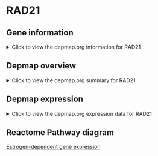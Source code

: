 <h1>RAD21</h1>

<h2>Gene information</h2>
<details>
  <summary>Click to view the depmap.org information for RAD21</summary>
  <iframe src="https://depmap.org/portal/gene/RAD21?tab=about" style="border:none;width:100%;height:800px"></iframe>
</details>

<h2>Depmap overview</h2>
<details>
  <summary>Click to view the depmap.org summary for RAD21</summary>
  <iframe src="https://depmap.org/portal/gene/RAD21?tab=overview" style="border:none;width:100%;height:800px"></iframe>
</details>

<h2>Depmap expression</h2>
<details>
  <summary>Click to view the depmap.org expression data for RAD21</summary>
  <iframe src="https://depmap.org/portal/gene/RAD21?tab=characterization" style="border:none;width:100%;height:800px"></iframe>
</details>



<h2>Reactome Pathway diagram</h2>
<a href="https://reactome.org/PathwayBrowser/#/R-HSA-9018519" target="_BLANK">Estrogen-dependent gene expression</a>



